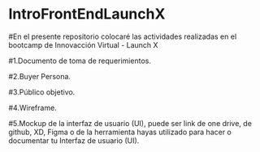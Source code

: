 # IntroFrontEndLaunchX
#En el presente repositorio colocaré las actividades realizadas en el bootcamp de Innovacción Virtual - Launch X

#1.Documento de toma de requerimientos.

#2.Buyer Persona.

#3.Público objetivo.

#4.Wireframe.

#5.Mockup de la interfaz de usuario (UI), puede ser link de one drive, de github, XD, Figma o de la herramienta hayas utilizado para hacer o documentar tu Interfaz de usuario (UI).
